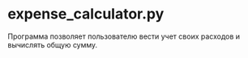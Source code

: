 # expense_calculator.py

Программа позволяет пользователю вести учет своих расходов и вычислять общую сумму.
